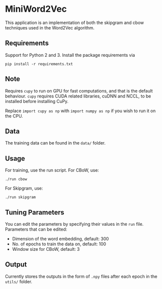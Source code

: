 # MiniWord2Vec

This application is an implementation of both the skipgram and cbow techniques used in the Word2Vec algorithm.
 

## Requirements

Support for Python 2 and 3. Install the package requirements via
```console
pip install -r requirements.txt
```
## Note
Requires ```cupy``` to run on GPU for fast computations, and that is the default behaviour.
 ```cupy``` requires CUDA related libraries, cuDNN and NCCL, to be installed before installing CuPy.

Replace ```import cupy as np``` with ```import numpy as np``` if you wish to run it on the CPU.  
 
## Data
 
The training data can be found in the ```data/``` folder.
 
 
## Usage

For training, use the run script.
For CBoW, use:
```console
./run cbow
```

For Skipgram, use:
```console
./run skipgram
```

## Tuning Parameters
You can edit the parameters by specifying their values in the ```run``` file.
Parameters that can be edited:
- Dimension of the word embedding, default: 300
- No. of epochs to train the data on, default: 100
- Window size for CBoW, default: 3

## Output
Currently stores the outputs in the form of ```.npy``` files after each epoch in the ```utils/``` folder.         
